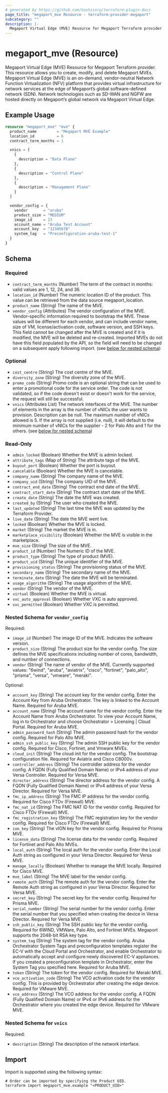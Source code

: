 ```yaml
---
# generated by https://github.com/hashicorp/terraform-plugin-docs
page_title: "megaport_mve Resource - terraform-provider-megaport"
subcategory: ""
description: |-
  Megaport Virtual Edge (MVE) Resource for Megaport Terraform provider. This resource allows you to create, modify, and delete Megaport MVEs. Megaport Virtual Edge (MVE) is an on-demand, vendor-neutral Network Function Virtualization (NFV) platform that provides virtual infrastructure for network services at the edge of Megaport’s global software-defined network (SDN). Network technologies such as SD-WAN and NGFW are hosted directly on Megaport’s global network via Megaport Virtual Edge.
---
```


# megaport_mve (Resource)

Megaport Virtual Edge (MVE) Resource for Megaport Terraform provider. This resource allows you to create, modify, and delete Megaport MVEs. Megaport Virtual Edge (MVE) is an on-demand, vendor-neutral Network Function Virtualization (NFV) platform that provides virtual infrastructure for network services at the edge of Megaport’s global software-defined network (SDN). Network technologies such as SD-WAN and NGFW are hosted directly on Megaport’s global network via Megaport Virtual Edge.

## Example Usage

```terraform
resource "megaport_mve" "mve" {
  product_name         = "Megaport MVE Example"
  location_id          = 6
  contract_term_months = 1

  vnics = [
    {
      description = "Data Plane"
    },
    {
      description = "Control Plane"
    },
    {
      description = "Management Plane"
    }
  ]

  vendor_config = {
    vendor       = "aruba"
    product_size = "MEDIUM"
    image_id     = 23
    account_name = "Aruba Test Account"
    account_key  = "12345678"
    system_tag   = "Preconfiguration-aruba-test-1"
  }
}
```

<!-- schema generated by tfplugindocs -->
## Schema

### Required

- `contract_term_months` (Number) The term of the contract in months: valid values are 1, 12, 24, and 36.
- `location_id` (Number) The numeric location ID of the product. This value can be retrieved from the data source megaport_location.
- `product_name` (String) The name of the MVE.
- `vendor_config` (Attributes) The vendor configuration of the MVE. Vendor-specific information required to bootstrap the MVE. These values will be different for each vendor, and can include vendor name, size of VM, license/activation code, software version, and SSH keys. This field cannot be changed after the MVE is created and if it is modified, the MVE will be deleted and re-created. Imported MVEs do not have this field populated by the API, so the field will need to be changed on a subsequent apply following import. (see [below for nested schema](#nestedatt--vendor_config))

### Optional

- `cost_centre` (String) The cost centre of the MVE.
- `diversity_zone` (String) The diversity zone of the MVE.
- `promo_code` (String) Promo code is an optional string that can be used to enter a promotional code for the service order. The code is not validated, so if the code doesn't exist or doesn't work for the service, the request will still be successful.
- `vnics` (Attributes List) The network interfaces of the MVE. The number of elements in the array is the number of vNICs the user wants to provision. Description can be null. The maximum number of vNICs allowed is 5. If the array is not supplied (i.e. null), it will default to the minimum number of vNICs for the supplier - 2 for Palo Alto and 1 for the others. (see [below for nested schema](#nestedatt--vnics))

### Read-Only

- `admin_locked` (Boolean) Whether the MVE is admin locked.
- `attribute_tags` (Map of String) The attribute tags of the MVE.
- `buyout_port` (Boolean) Whether the port is buyout.
- `cancelable` (Boolean) Whether the MVE is cancelable.
- `company_name` (String) The company name of the MVE.
- `company_uid` (String) The company UID of the MVE.
- `contract_end_date` (String) The contract end date of the MVE.
- `contract_start_date` (String) The contract start date of the MVE.
- `create_date` (String) The date the MVE was created.
- `created_by` (String) The user who created the MVE.
- `last_updated` (String) The last time the MVE was updated by the Terraform Provider.
- `live_date` (String) The date the MVE went live.
- `locked` (Boolean) Whether the MVE is locked.
- `market` (String) The market the MVE is in.
- `marketplace_visibility` (Boolean) Whether the MVE is visible in the marketplace.
- `mve_size` (String) The size of the MVE.
- `product_id` (Number) The Numeric ID of the MVE.
- `product_type` (String) The type of product (MVE).
- `product_uid` (String) The unique identifier of the MVE.
- `provisioning_status` (String) The provisioning status of the MVE.
- `secondary_name` (String) The secondary name of the MVE.
- `terminate_date` (String) The date the MVE will be terminated.
- `usage_algorithm` (String) The usage algorithm of the MVE.
- `vendor` (String) The vendor of the MVE.
- `virtual` (Boolean) Whether the MVE is virtual.
- `vxc_auto_approval` (Boolean) Whether VXC is auto approved.
- `vxc_permitted` (Boolean) Whether VXC is permitted.

<a id="nestedatt--vendor_config"></a>
### Nested Schema for `vendor_config`

Required:

- `image_id` (Number) The image ID of the MVE. Indicates the software version.
- `product_size` (String) The product size for the vendor config. The size defines the MVE specifications including number of cores, bandwidth, and number of connections.
- `vendor` (String) The name of vendor of the MVE. Currently supported values: "6wind", "aruba", "aviatrix", "cisco", "fortinet", "palo_alto", "prisma", "versa", "vmware", "meraki".

Optional:

- `account_key` (String) The account key for the vendor config. Enter the Account Key from Aruba Orchestrator. The key is linked to the Account Name. Required for Aruba MVE.
- `account_name` (String) The account name for the vendor config. Enter the Account Name from Aruba Orchestrator. To view your Account Name, log in to Orchestrator and choose Orchestrator > Licensing | Cloud Portal. Required for Aruba MVE.
- `admin_password_hash` (String) The admin password hash for the vendor config. Required for Palo Alto MVE.
- `admin_ssh_public_key` (String) The admin SSH public key for the vendor config. Required for Cisco, Fortinet, and Vmware MVEs.
- `cloud_init` (String) The cloud init for the vendor config. The bootstrap configuration file. Required for Aviatrix and Cisco C8000v.
- `controller_address` (String) The controldler address for the vendor config. A FQDN (Fully Qualified Domain Name) or IPv4 address of your Versa Controller. Required for Versa MVE.
- `director_address` (String) The director address for the vendor config. A FQDN (Fully Qualified Domain Name) or IPv4 address of your Versa Director. Required for Versa MVE.
- `fmc_ip_address` (String) The FMC IP address for the vendor config. Required for Cisco FTDv (Firewall) MVE.
- `fmc_nat_id` (String) The FMC NAT ID for the vendor config. Required for Cisco FTDv (Firewall) MVE.
- `fmc_registration_key` (String) The FMC registration key for the vendor config. Required for Cisco FTDv (Firewall) MVE.
- `ion_key` (String) The vION key for the vendor config. Required for Prisma MVE.
- `license_data` (String) The license data for the vendor config. Required for Fortinet and Palo Alto MVEs.
- `local_auth` (String) The local auth for the vendor config. Enter the Local Auth string as configured in your Versa Director. Required for Versa MVE.
- `manage_locally` (Boolean) Whether to manage the MVE locally. Required for Cisco MVE.
- `mve_label` (String) The MVE label for the vendor config.
- `remote_auth` (String) The remote auth for the vendor config. Enter the Remote Auth string as configured in your Versa Director. Required for Versa MVE.
- `secret_key` (String) The secret key for the vendor config. Required for Prisma MVE.
- `serial_number` (String) The serial number for the vendor config. Enter the serial number that you specified when creating the device in Versa Director. Required for Versa MVE.
- `ssh_public_key` (String) The SSH public key for the vendor config. Required for 6WIND, VMWare, Palo Alto, and Fortinet MVEs. Megaport supports the 2048-bit RSA key type.
- `system_tag` (String) The system tag for the vendor config. Aruba Orchestrator System Tags and preconfiguration templates register the EC-V with the Cloud Portal and Orchestrator, and enable Orchestrator to automatically accept and configure newly discovered EC-V appliances. If you created a preconfiguration template in Orchestrator, enter the System Tag you specified here. Required for Aruba MVE.
- `token` (String) The token for the vendor config. Required for Meraki MVE.
- `vco_activation_code` (String) The VCO activation code for the vendor config. This is provided by Orchestrator after creating the edge device. Required for VMware MVE.
- `vco_address` (String) The VCO address for the vendor config. A FQDN (Fully Qualified Domain Name) or IPv4 or IPv6 address for the Orchestrator where you created the edge device. Required for VMware MVE.


<a id="nestedatt--vnics"></a>
### Nested Schema for `vnics`

Required:

- `description` (String) The description of the network interface.

## Import

Import is supported using the following syntax:

```shell
# Order can be imported by specifying the Product UID.
terraform import megaport_mve.example "<PRODUCT_UID>"
```
